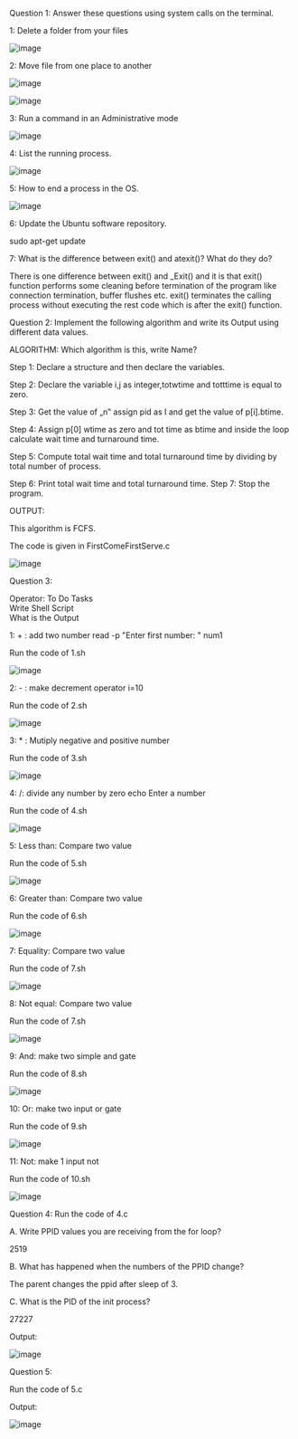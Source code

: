 Question 1: Answer these questions using system calls on the terminal.

1: Delete a folder from your files

![image](https://user-images.githubusercontent.com/75376557/209837648-02ead8cc-f57f-40c7-8679-2dda74172ba6.png)
 
2: Move file from one place to another
 
![image](https://user-images.githubusercontent.com/75376557/209837674-ae93c550-7866-4d54-92d2-2e69fae6d681.png)

![image](https://user-images.githubusercontent.com/75376557/209837692-f5405cba-a318-4e1b-9d8d-353bf00d70cc.png)

3: Run a command in an Administrative mode 
 
 ![image](https://user-images.githubusercontent.com/75376557/209837718-0a1f6de8-e896-4f80-b9b5-a88e74df2d54.png)

4: List the running process.
 
 ![image](https://user-images.githubusercontent.com/75376557/209837743-27c3c1ed-0e45-4889-8b5d-0ccf55249933.png)

5: How to end a process in the OS.

![image](https://user-images.githubusercontent.com/75376557/209837760-43fc54d2-48ff-488c-bafc-a63803448ae1.png)
 
6: Update the Ubuntu software repository.

sudo apt-get update

7: What is the difference between exit() and atexit()? What do they do?

There is one difference between exit() and _Exit() and it is that exit() function           performs some cleaning before termination of the program like connection termination, buffer flushes etc.
exit() terminates the calling process without executing the rest code which is after the exit() function.


Question 2: Implement the following algorithm and write its Output using different data values.

ALGORITHM: Which algorithm is this, write Name?

Step 1: Declare a structure and then declare the variables.

Step 2: Declare the variable i,j as integer,totwtime and totttime is equal to zero. 

Step 3: Get the value of „n‟ assign pid as I and get the value of p[i].btime.

Step 4: Assign p[0] wtime as zero and tot time as btime and inside the loop calculate wait time and turnaround time.

Step 5: Compute total wait time and total turnaround time by dividing by total number of process.

Step 6: Print total wait time and total turnaround time. Step 7: Stop the program.

OUTPUT:

This algorithm is FCFS.

The code is given in FirstComeFirstServe.c

![image](https://user-images.githubusercontent.com/75376557/209837938-22c00725-e8fd-423e-a498-4cf918aadeea.png)


Question 3:

Operator: To Do Tasks	
Write Shell Script	
What is the Output

1: + : add two number	read -p "Enter first number: " num1

Run the code of 1.sh
	 
   ![image](https://user-images.githubusercontent.com/75376557/209838233-c23e7e6b-b08d-44e7-9e09-1c60b33db6d6.png)

2: - : make decrement operator	i=10

Run the code of 2.sh

![image](https://user-images.githubusercontent.com/75376557/209838261-69b4bd89-e40b-472b-b6b5-47708f82272d.png)

3: * : Mutiply negative and positive number	

Run the code of 3.sh

![image](https://user-images.githubusercontent.com/75376557/209838325-3d008727-e5e7-4dca-bbaa-a35e721be236.png)

4: /: divide any number by zero	echo Enter a number

Run the code of 4.sh

![image](https://user-images.githubusercontent.com/75376557/209838420-d2c28d73-7407-41e9-8c4d-084897552141.png)

5: Less than: Compare two value	

Run the code of 5.sh	 

![image](https://user-images.githubusercontent.com/75376557/209838519-ce2eccbf-73f8-4f28-abad-6ac7f4fe6186.png)

6: Greater than: Compare two value	

Run the code of 6.sh

![image](https://user-images.githubusercontent.com/75376557/209838577-7e20d06d-46fc-4f3d-9c13-55c87768670f.png)

7: Equality: Compare two value	

Run the code of 7.sh

![image](https://user-images.githubusercontent.com/75376557/209838605-cb2cafc7-c1c1-4073-9467-db7a47dfe307.png)

8: Not equal: Compare two value	

Run the code of 7.sh

![image](https://user-images.githubusercontent.com/75376557/209838687-b809ba80-a42f-4d13-9073-6b2eb9427c7c.png)

9: And: make two simple and gate	

Run the code of 8.sh	 

![image](https://user-images.githubusercontent.com/75376557/209838765-55221975-b238-4c56-9d70-0edd5eb2655a.png)

10: Or: make two input or gate	

Run the code of 9.sh 	 

![image](https://user-images.githubusercontent.com/75376557/209838838-346a7bcc-6475-41e6-a878-d6fcfd891928.png)

11: Not: make 1 input not	

Run the code of 10.sh 
 
![image](https://user-images.githubusercontent.com/75376557/209838918-eacf4c66-4432-4899-9bea-1d8b85ae9c07.png)


Question 4:
Run the code of 4.c 


A.	Write PPID values you are receiving from the for loop?

2519

B.	What has happened when the numbers of the PPID change?

The parent changes the ppid after sleep of 3.

C.	What is the PID of the init process?

27227

Output:
  
  ![image](https://user-images.githubusercontent.com/75376557/209839065-75ae5ac5-9c2a-411a-ab4c-ec654495c86a.png)

Question 5:

Run the code of 5.c


Output:

![image](https://user-images.githubusercontent.com/75376557/209839169-c9378f16-a74a-480d-8fbe-c3abb896f35a.png)

 
